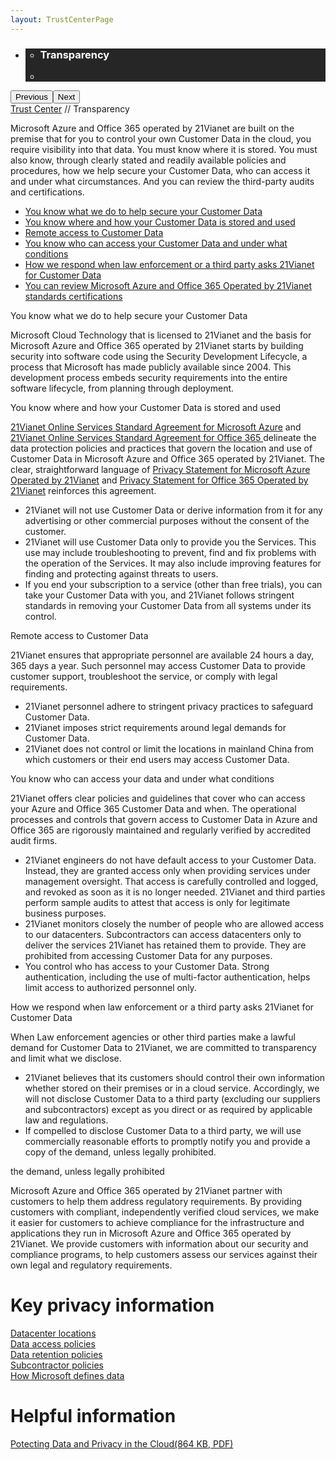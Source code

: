 ```yaml
---
layout: TrustCenterPage
---
```

<div class="row-fluid">
   <div class="span">
      <div>
         <div id="HeroWrapper" data-cols="1" data-view1="1" data-view2="1" data-view3="1" data-view4="1" class="row-fluid wider hero grid-container">
            <div class="span bp0-col-1-1 bp1-col-1-1 bp2-col-1-1 bp3-col-1-1">
               <div bi:type="slideshow" class="slideshow slideshow-hero hero" xmlns:bi="urn:schemas-microsoft-com:mscom:bi">
                  <ul bi:type="list" class="slides">
                     <li id="slide-1" bi:index="0" selectBi="">
                        <div class="heroitem light-foreground" bi:type="heroitem">
                           <div class="media" bi:parenttitle="t1">
                              <a href="" bi:track="False" bi:titleflag="t1" bi:index="0">
                                 <div data-picture="" data-alt="You are in control of your data" data-disable-swap-below="">
                                    <div data-src="https://c.s-microsoft.com/en-us/CMSImages/MS_TrustCenter_Privacy_Header.jpg?version=dc9c5b9b-c334-7922-892a-15c2cd65053d"></div>
                                    <noscript></noscript>
                                 </div>
                              </a>
                           </div>
                           <div class="text" bi:type="cta">
                              <div class="text-container">
                                 <div class="box" style="background: rgba(0,0,0,.85); color: #FFFFFF;">
                                    <ul bi:type="list" class="headerCaption subpageHeaderCaption">
                                       <li class="box-title">
                                          <h3 class="box-title" bi:type="title" bi:title="t1" style="color: #FFFFFF;">Transparency</h3>
                                       </li>
                                       <li class="box-actions box-description"><a target="_self" class="mscom-link" href=""></a></li>
                                    </ul>
                                 </div>
                              </div>
                           </div>
                        </div>
                     </li>
                  </ul>
                  <div class="navigation international" bi:track="false">
                     <div class="grid-container settop" data-title-text="Go To Slide "></div>
                  </div>
                  <div class="prev-next" bi:track="false"><button class="prev"><span class="icon-left" aria-hidden="true"></span><span class="screen-reader-text">Previous</span></button><button class="next"><span class="icon-right" aria-hidden="true"></span><span class="screen-reader-text">Next</span></button></div>
                  <div id="play-pause" class="play-pause" style="display:none">
                     <div class="pause"><button id="pauseButton" class="pause_button"><span class="icon-pause" aria-hidden="true"></span><span class="screen-reader-text">Pause</span></button></div>
                     <div class="play"><button id="playButton" class="play_button"><span class="icon-play" aria-hidden="true"></span><span class="screen-reader-text">Play</span></button></div>
                  </div>
               </div>
            </div>
         </div>
         <div id="BreadcrumbWrapper" data-cols="1" data-view1="1" data-view2="1" data-view3="1" data-view4="1" class="row-fluid grid-container mscom-grid-container breadcrumbs">
            <div class="span bp0-col-1-1 bp1-col-1-1 bp2-col-1-1 bp3-col-1-1"><a target="_self" class="mscom-link" href="../default.html">Trust Center</a> // Transparency
            </div>
         </div>
         <div id="ContentWrapper" data-cols="2" data-view1="1" data-view2="2" data-view3="2" data-view4="2" class="row-fluid subpageBody">
            <div class="span bp0-col-1-1 bp2-col-2-1 bp3-col-2-1 bp1-col-2-2">
               <p>Microsoft Azure and Office 365 operated by 21Vianet are built on the premise that for you to control your own Customer Data in the cloud, you require visibility into that data. You must know where it is stored. You must also know, through clearly stated and readily available policies and procedures, how we help secure your Customer Data, who can access it and under what circumstances. And you can review the third-party audits and certifications.
               </p>
                   <ul>
                      <li><a target="_blank" class="mscom-link" href="#">You know what we do to help secure your Customer Data</a></li>
                      <li><a target="_blank" class="mscom-link" href="#">You know where and how your Customer Data is stored and used</a></li>
                      <li><a target="_blank" class="mscom-link" href="#">Remote access to Customer Data</a></li>
                      <li><a target="_blank" class="mscom-link" href="#">You know who can access your Customer Data and under what conditions</a></li>
                      <li><a target="_blank" class="mscom-link" href="#">How we respond when law enforcement or a third party asks 21Vianet for Customer Data</a></li>
                      <li><a target="_blank" class="mscom-link" href="#">You can review Microsoft Azure and Office 365 Operated by 21Vianet standards certifications</a></li>
                   </ul>
                   <label id="How-we-help-secure-your-Customer-Data">You know what we do to help secure your Customer Data</label>
                   <p>Microsoft Cloud Technology that is licensed to 21Vianet and the basis for Microsoft Azure and Office 365 operated by 21Vianet starts by building security into software code using the Security Development Lifecycle, a process that Microsoft has made publicly available since 2004. This development process embeds security requirements into the entire software lifecycle, from planning through deployment.
                   </p>
                   <label>You know where and how your Customer Data is stored and used</label>
                   <p><a target="_blank" class="mscom-link" href="https://www.azure.cn/support/legal/subscription-agreement">21Vianet Online Services Standard Agreement for Microsoft Azure</a> and <a target="_blank" class="mscom-link" href="http://www.21vbluecloud.com/office365/O365-AgreeWebDir/">21Vianet Online Services Standard Agreement for Office 365 </a>delineate the data protection policies and practices that govern the location and use of Customer Data in Microsoft Azure and Office 365 operated by 21Vianet. The clear, straightforward language of <a target="_blank" class="mscom-link" href="https://www.azure.cn/support/legal/privacy-statement">Privacy Statement for Microsoft Azure Operated by 21Vianet</a> and <a target="_blank" class="mscom-link" href="http://www.21vbluecloud.com/office365/O365-Privacy/">Privacy Statement for Office 365 Operated by 21Vianet</a> reinforces this agreement.</p>
                   <ul>
                      <li>21Vianet will not use Customer Data or derive information from it for any advertising or other commercial purposes without the consent of the customer.</li>
                      <li>21Vianet will use Customer Data only to provide you the Services. This use may include troubleshooting to prevent, find and fix problems with the operation of the Services. It may also include improving features for finding and protecting against threats to users. </li>
                      <li>If you end your subscription to a service (other than free trials), you can take your Customer Data with you, and 21Vianet follows stringent standards in removing your Customer Data from all systems under its control.</li>
                   </ul>
                   <label>Remote access to Customer Data</label>
                   <p>21Vianet ensures that appropriate personnel are available 24 hours a day, 365 days a year. Such personnel may access Customer Data to provide customer support, troubleshoot the service, or comply with legal requirements.</p>
                   <ul>
                      <li>21Vianet personnel adhere to stringent privacy practices to safeguard Customer Data. </li>
                      <li>21Vianet imposes strict requirements around legal demands for Customer Data. </li>
                      <li>21Vianet does not control or limit the locations in mainland China from which customers or their end users may access Customer Data. </li>
                   </ul>
                   <label id="Who-can-access-Customer-Data">You know who can access your data and under what conditions</label>
                   <p>21Vianet offers clear policies and guidelines that cover who can access your Azure and Office 365 Customer Data and when. The operational processes and controls that govern access to Customer Data in Azure and Office 365 are rigorously maintained and regularly verified by accredited audit firms.</p>
                   <ul>
                      <li>21Vianet engineers do not have default access to your Customer Data. Instead, they are granted access only when providing services under management oversight. That access is carefully controlled and logged, and revoked as soon as it is no longer needed. 21Vianet and third parties perform sample audits to attest that access is only for legitimate business purposes.</li>
                      <li>21Vianet monitors closely the number of people who are allowed access to our datacenters. Subcontractors can access datacenters only to deliver the services 21Vianet has retained them to provide. They are prohibited from accessing Customer Data for any purposes.</li>
                      <li>You control who has access to your Customer Data. Strong authentication, including the use of multi-factor authentication, helps limit access to authorized personnel only. </li>
                   </ul>
                   <label id="When-law-enforcement-or-a-third-party-askes-for-Customer-Data">How we respond when law enforcement or a third party asks 21Vianet for Customer Data</label>
                   <p>When Law enforcement agencies or other third parties make a lawful demand for Customer Data to 21Vianet, we are committed to transparency and limit what we disclose.</p>
                   <ul>
                      <li>21Vianet believes that its customers should control their own information whether stored on their premises or in a cloud service. Accordingly, we will not disclose Customer Data to a third party (excluding our suppliers and subcontractors) except as you direct or as required by applicable law and regulations.</li>
                      <li>If compelled to disclose Customer Data to a third party, we will use commercially reasonable efforts to promptly notify you and provide a copy of the demand, unless legally prohibited. </li>
                   </ul>
                   <label id="You-can-review-certifications">the demand, unless legally prohibited</label>
                   <p>Microsoft Azure and Office 365 operated by 21Vianet partner with customers to help them address regulatory requirements. By providing customers with compliant, independently verified cloud services, we make it easier for customers to achieve compliance for the infrastructure and applications they run in Microsoft Azure and Office 365 operated by 21Vianet. We provide customers with information about our security and compliance programs, to help customers assess our services against their own legal and regulatory requirements.</p>
                 </div>
            <div class="span bp0-col-1-1 bp2-col-2-1 bp3-col-2-1 bp1-col-2-2 bp0-clear bp1-clear">
               <div data-cols="1" data-view1="1" data-view2="1" data-view3="1" data-view4="1" class="row-fluid" id="key_privacy_info">
                  <div class="span bp0-col-1-1 bp1-col-1-1 bp2-col-1-1 bp3-col-1-1">
                     <h1>Key privacy information</h1>
                     <label><a target="_self" class="mscom-link" href="../transparency/you_know_where.html">Datacenter locations</a></label><br/>
                     <label><a target="_self" class="mscom-link" href="../transparency/default.html#Who-can-access-Customer-Data">Data access policies</a></label><br/>
                     <label><a target="_self" class="mscom-link" href="../privacy/you-are-in-control-of-your-data.html#leave_service">Data retention policies</a></label><br/>
                     <label><a target="_self" class="mscom-link" href="../privacy/you-own-your-data.html#shiji_contract">Subcontractor policies</a></label><br/>
                     <label><a target="_self" class="mscom-link" href="../privacy/default.html#data_other">How Microsoft defines data</a></label><br/>
                  </div>
               </div>
               <div id="SideBarWrapper" data-cols="1" data-view1="1" data-view2="1" data-view3="1" data-view4="1" class="row-fluid">
                  <div id="HelpfulInformation" class="span bp0-col-1-1 bp1-col-1-1 bp2-col-1-1 bp3-col-1-1">
                     <h1>Helpful information</h1>
                     <label><a target="_self" class="mscom-link" href="/file/Protecting-Data-and-Privacy-in-the-Cloud_CN_final4.6">Potecting Data and Privacy in the Cloud(864 KB, PDF)</a></label><br/>
                  </div>
               </div>
            </div>
         </div>
      </div>
   </div>
</div>
<div class="row-fluid" data-view4="1" data-view3="1" data-view2="1" data-view1="1" data-cols="1">
   <div class="span bp0-col-1-1 bp1-col-1-1 bp2-col-1-1 bp3-col-1-1"></div>
</div>
